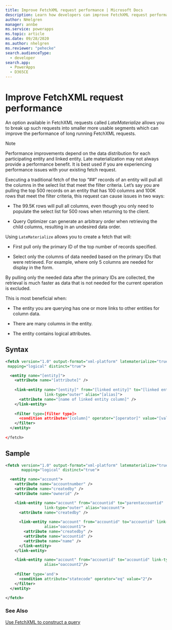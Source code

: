 ```yaml
---
title: Improve FetchXML request performance | Microsoft Docs
description: Learn how developers can improve FetchXML request performance when using Common Data Service.
author: NHelgren
manager: annbe
ms.service: powerapps
ms.topic: article
ms.date: 09/28/2020
ms.author: nhelgren
ms.reviewer: "pehecke"
search.audienceType: 
  - developer
search.app: 
  - PowerApps
  - D365CE
---
```


# Improve FetchXML request performance

An option available in FetchXML requests called *LateMaterialize* allows you to break up such
requests into smaller more usable segments which can improve the performance of long running FetchXML requests.

> [!NOTE]
> Performance improvements depend on the data distribution for each
> participating entity and linked entity. Late materialization may not always
> provide a performance benefit. It is best used if you are experiencing
> performance issues with your existing fetch request.

Executing a traditional fetch of the top “\#\#” records of an entity will pull all
the columns in the select list that meet the filter criteria. Let’s say you are
pulling the top 500 records on an entity that has 100 columns and 100K rows
that meet the filter criteria, this request can cause issues in two ways:

- The 99.5K rows will pull all columns, even though you only need to populate
  the select list for 500 rows when returning to the client.

- Query Optimizer can generate an arbitrary order when retrieving the child
  columns, resulting in an undesired data order.

Using `LateMaterialize` allows you to create a fetch that will:

- First pull only the primary ID of the top number of records specified.

- Select only the columns of data needed based on the primary IDs that were
  retrieved. For example, where only 5 columns are needed for display in the form.

By pulling only the needed data after the primary IDs are collected, the
retrieval is much faster as data that is not needed for the current operation is
excluded.

This is most beneficial when:

- The entity you are querying has one or more links to other entities for column data.

- There are many columns in the entity.

- The entity contains logical attributes.

## Syntax

```xml
<fetch version="1.0" output-format="xml-platform" latematerialize="true"
 mapping="logical" distinct="true">

  <entity name="[entity]">​
    <attribute name="[attribute]" />
​
    <link-entity name="[entity]" from="[linked entity]" to="[linked entityid]"
                 link-type="outer" alias="[alias]">​
      <attribute name="[name of linked entity column]" />​
    </link-entity>
​
    <filter type=[filter type]>​
      <condition attribute="[column]" operator="[operator]" value="[value]"/> ​
    </filter>​
  </entity>
​
</fetch>
```

## Sample

```XML
<fetch version="1.0" output-format="xml-platform" latematerialize="true"
       mapping="logical" distinct="true">

  <entity name="account">​
    <attribute name="accountnumber" />​
    <attribute name="createdby" />​
    <attribute name="ownerid" />​

    <link-entity name="account" from="accountid" to="parentaccountid"
                 link-type="outer" alias="oaccount">​
      <attribute name="createdby" />
​
      <link-entity name="account" from="accountid" to="accountid" link-type="outer"
                 alias="oaccount1">​
        <attribute name="createdby" />​
        <attribute name="accountid" />​
        <attribute name="name" />​
      </link-entity>​
    </link-entity>​

    <link-entity name="account" from="accountid" to="accountid" link-type="outer"
                 alias="oaccount2"/>
​
    <filter type='and'>​
      <condition attribute="statecode" operator="eq" value="2"/> ​
    </filter>​
  </entity>​

</fetch>
```

### See Also

[Use FetchXML to construct a query](use-fetchxml-construct-query.md)